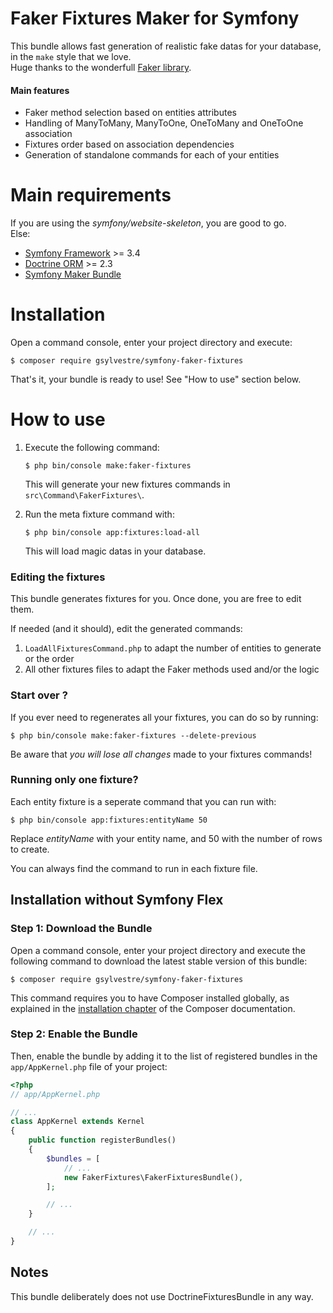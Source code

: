 # Faker Fixtures Maker for Symfony

This bundle allows fast generation of realistic fake datas for your database, in the `make` style that we love.  
Huge thanks to the wonderfull [Faker library](https://github.com/fzaninotto/Faker/).

#### Main features

- Faker method selection based on entities attributes
- Handling of ManyToMany, ManyToOne, OneToMany and OneToOne association
- Fixtures order based on association dependencies
- Generation of standalone commands for each of your entities

Main requirements
============
If you are using the _symfony/website-skeleton_, you are good to go.  
Else:
- [Symfony Framework](https://github.com/symfony/symfony) >= 3.4
- [Doctrine ORM](https://github.com/doctrine/orm) >= 2.3
- [Symfony Maker Bundle](https://github.com/symfony/maker-bundle)

Installation
============

Open a command console, enter your project directory and execute:

```console
$ composer require gsylvestre/symfony-faker-fixtures
```

That's it, your bundle is ready to use! See "How to use" section below.

How to use
============
1. Execute the following command:
   ```console
   $ php bin/console make:faker-fixtures
   ```
   This will generate your new fixtures commands in `src\Command\FakerFixtures\`.

2. Run the meta fixture command with:
   ```console
   $ php bin/console app:fixtures:load-all
   ```
   This will load magic datas in your database.

### Editing the fixtures
This bundle generates fixtures for you. Once done, you are free to edit them.

If needed (and it should), edit the generated commands: 

1. `LoadAllFixturesCommand.php` to adapt the number of entities to generate or the order
2. All other fixtures files to adapt the Faker methods used and/or the logic

### Start over ?
If you ever need to regenerates all your fixtures, you can do so by running: 
```console
$ php bin/console make:faker-fixtures --delete-previous
```
Be aware that *you will lose all changes* made to your fixtures commands!

### Running only one fixture?
Each entity fixture is a seperate command that you can run with:
```console
$ php bin/console app:fixtures:entityName 50
```
Replace *entityName* with your entity name, and 50 with the number of rows to create.

You can always find the command to run in each fixture file.

Installation without Symfony Flex
----------------------------------------

### Step 1: Download the Bundle

Open a command console, enter your project directory and execute the
following command to download the latest stable version of this bundle:

```console
$ composer require gsylvestre/symfony-faker-fixtures
```

This command requires you to have Composer installed globally, as explained
in the [installation chapter](https://getcomposer.org/doc/00-intro.md)
of the Composer documentation.

### Step 2: Enable the Bundle

Then, enable the bundle by adding it to the list of registered bundles
in the `app/AppKernel.php` file of your project:

```php
<?php
// app/AppKernel.php

// ...
class AppKernel extends Kernel
{
    public function registerBundles()
    {
        $bundles = [
            // ...
            new FakerFixtures\FakerFixturesBundle(),
        ];

        // ...
    }

    // ...
}
```

## Notes
This bundle deliberately does not use DoctrineFixturesBundle in any way.